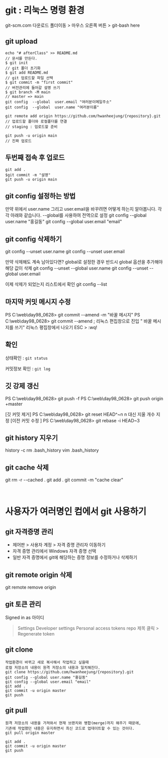 # git : 리눅스 명령 환경

git-scm.com 다운로드
폴더이동 > 마우스 오른쪽 버튼 > git-bash here

## git upload

```
echo "# afterClass" >> README.md
// 문서를 만든다.
$ git init
// git 폴더 초기화
$ git add README.md
// git 업로드할 파일 선택
$ git commit -m "first commit"
// 버전관리에 들어갈 설명 쓰기
$ git branch -M main
// master => main
git config  --global  user.email "여러분이메일주소"
git config  --global  user.name "여러분이름"

git remote add origin https://github.com/hwanheejung/{repository}.git
// 업로드할 폴더와 로컬폴더를 연결
// staging : 업로드할 준비

git push -u origin main
// 진짜 업로드
```

## 두번째 접속 후 업로드

```
git add .
$git commit -m "설명"
git push -u origin main
```

## git config 설정하는 방법

만약 위에서 user.name 그리고 user.email을 바꾸려면 어떻게 하는지 알아봅니다. 각각 아래와 같습니다. --global를 사용하여 전역으로 설정
git config --global user.name "홍길동"
git config --global user.email "email"

## git config 삭제하기

git config --unset user.name
git config --unset user.email

만약 삭제해도 계속 남아있다면? global로 설정한 경우 반드시 global 옵션을 추가해야 해당 값이 삭제
git config --unset --global user.name
git config --unset --global user.email

이제 삭제가 되었는지 리스트에서 확인
git config --list

## 마지막 커밋 메시지 수정

PS C:\web\day98_0628> git commit --amend -m "바꿀 메시지"
PS C:\web\day98_0628> git commit --amend ;
리눅스 편집창으로 진입 " 바꿀 메시지를 쓰기"
리눅스 평집창에서 나오기 ESC > :wq!

## 확인

상태확인 : `git status`

커밋정보 확인 : `git log`

## 깃 강제 갱신

PS C:\web\day98_0628> git push -f
PS C:\web\day98_0628> git push origin +master

[깃 커밋 제거]
PS C:\web\day98_0628> git reset HEAD^~n
n 대신 지울 개수 지정
[이전 커밋 수정 ]
PS C:\web\day98_0628> git rebase -i HEAD~3

## git history 지우기

history -c
rm .bash_history
vim .bash_history

## git cache 삭제

git rm -r --cached .
git add .
git commit -m "cache clear"

<br />

# 사용자가 여러명인 컴에서 git 사용하기

## git 자격증명 관리

- 제어판 > 사용자 계정 > 자격 증명 관리자 이동하기
- 자격 증명 관리에서 Windows 자격 증명 선택
- 일반 자격 증명에서 git에 해당하는 증명 정보를 수정하거나 삭제하기

## git remote origin 삭제

git remote remove origin

## git 토큰 관리

Signed in as 아이디

> Settings
> Developer settings
> Personal access tokens
> repo 제목 클릭 > Regenerate token

## git clone

```
작업환경이 바뀌고 새로 복사해서 작업하고 싶을때
로컬 저장소의 내용이 원격 저장소의 내용과 일치해진다.
git clone https://github.com/hwanheejung/{repository}.git
git config --global user.name "홍길동"
git config --global user.email "email"
git add .
git commit -u origin master
git push
```

## git pull

```
원격 저장소의 내용을 가져와서 현재 브랜치와 병합(merge)까지 해주기 때문에,
기존에 작업했던 내용은 유지하면서 최신 코드로 업데이트할 수 있는 것이다.
git pull origin master

git add .
git commit -u origin master
git push
```

